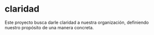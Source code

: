 # claridad
Este proyecto busca darle claridad a nuestra organización, definiendo nuestro propósito de una manera concreta.

